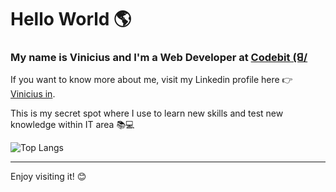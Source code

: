# Hello World 🌎
### My name is Vinicius and I'm a Web Developer at [Codebit (ꓭ/](https://codebit.com.br/)

If you want to know more about me, visit my Linkedin profile here 👉 <a rel="me" target="_blank" href="https://www.linkedin.com/in/viniciusmelo241/?locale=en_US">Vinicius in</a>.

This is my secret spot where I use to learn new skills and test new knowledge within IT area 📚💻  

![Top Langs](https://github-readme-stats.vercel.app/api/top-langs/?username=ViniciusM241&layout=compact)

---

Enjoy visiting it! 😊  
